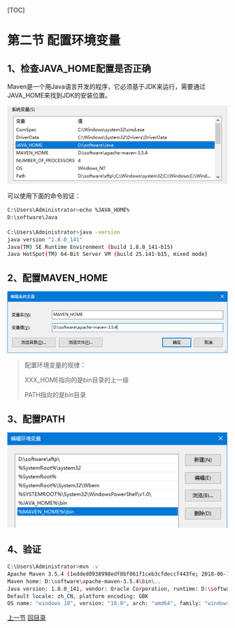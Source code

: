 [TOC]

# 第二节 配置环境变量

## 1、检查JAVA_HOME配置是否正确

Maven是一个用Java语言开发的程序，它必须基于JDK来运行，需要通过JAVA_HOME来找到JDK的安装位置。

![images](images/img006.png)

可以使用下面的命令验证：

```bash
C:\Users\Administrator>echo %JAVA_HOME%
D:\software\Java

C:\Users\Administrator>java -version
java version "1.8.0_141"
Java(TM) SE Runtime Environment (build 1.8.0_141-b15)
Java HotSpot(TM) 64-Bit Server VM (build 25.141-b15, mixed mode)
```



## 2、配置MAVEN_HOME

![images](images/img007.png)

> 配置环境变量的规律：
>
> XXX_HOME指向的是bin目录的上一级
>
> PATH指向的是bin目录



## 3、配置PATH

![images](images/img008.png)



## 4、验证

```bash
C:\Users\Administrator>mvn -v
Apache Maven 3.5.4 (1edded0938998edf8bf061f1ceb3cfdeccf443fe; 2018-06-18T02:33:14+08:00)
Maven home: D:\software\apache-maven-3.5.4\bin\..
Java version: 1.8.0_141, vendor: Oracle Corporation, runtime: D:\software\Java\jre
Default locale: zh_CN, platform encoding: GBK
OS name: "windows 10", version: "10.0", arch: "amd64", family: "windows"
```



[上一节](verse01.html) [回目录](index.html)